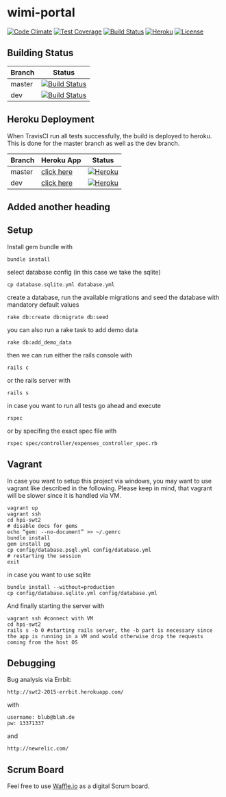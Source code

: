 # wimi-portal

[![Code Climate](https://codeclimate.com/github/hpi-swt2/wimi-portal/badges/gpa.svg)](https://codeclimate.com/github/hpi-swt2/wimi-portal)
[![Test Coverage](https://codeclimate.com/github/hpi-swt2/wimi-portal/badges/coverage.svg)](https://codeclimate.com/github/hpi-swt2/wimi-portal/coverage)
[![Build Status](https://travis-ci.org/hpi-swt2/wimi-portal.svg?branch=dev)](https://travis-ci.org/hpi-swt2/wimi-portal)
[![Heroku](https://heroku-badge.herokuapp.com/?app=wimi-portal)](http://wimi-portal.herokuapp.com/)
[![License](http://img.shields.io/badge/license-AGPL-blue.svg)](https://github.com/hpi-swt2/wimi-portal/blob/master/LICENSE)

## Building Status

Branch      | Status
----------- | ----------
master  | [![Build Status](https://travis-ci.org/hpi-swt2/wimi-portal.svg?branch=master)](https://travis-ci.org/hpi-swt2/wimi-portal)
dev  | [![Build Status](https://travis-ci.org/hpi-swt2/wimi-portal.svg?branch=dev)](https://travis-ci.org/hpi-swt2/wimi-portal)

## Heroku Deployment

When TravisCI run all tests successfully, the build is deployed to heroku. This is done for the master branch as well as the dev branch.

Branch      | Heroku App | Status
----------- | ---------- | ----------
master  |  [click here](http://wimi-portal.herokuapp.com/)  | [![Heroku](https://heroku-badge.herokuapp.com/?app=wimi-portal)](http://wimi-portal.herokuapp.com/)
dev  |  [click here](http://wimi-portal-dev.herokuapp.com/)  | [![Heroku](https://heroku-badge.herokuapp.com/?app=wimi-portal-dev)](http://wimi-portal-dev.herokuapp.com/)

## Added another heading

## Setup

Install gem bundle with

```bundle install```

select database config (in this case we take the sqlite)

```cp database.sqlite.yml database.yml```

create a database, run the available migrations and seed the database with mandatory default values

```rake db:create db:migrate db:seed```

you can also run a rake task to add demo data

```rake db:add_demo_data```

then we can run either the rails console with

```rails c```

or the rails server with

```rails s```

in case you want to run all tests go ahead and execute

```rspec ```

or by specifing the exact spec file with

```rspec spec/controller/expenses_controller_spec.rb```

## Vagrant

In case you want to setup this project via windows, you may want to use vagrant like described in the following. Please keep in mind, that vagrant will be slower since it is handled via VM.

```
vagrant up
vagrant ssh
cd hpi-swt2
# disable docs for gems
echo “gem: --no-document” >> ~/.gemrc
bundle install
gem install pg
cp config/database.psql.yml config/database.yml
# restarting the session
exit
```

in case you want to use sqlite

```
bundle install --without=production
cp config/database.sqlite.yml config/database.yml
```

And finally starting the server with

```
vagrant ssh #connect with VM
cd hpi-swt2
rails s -b 0 #starting rails server, the -b part is necessary since the app is running in a VM and would otherwise drop the requests coming from the host OS
```

## Debugging

Bug analysis via Errbit:

```
http://swt2-2015-errbit.herokuapp.com/
```

with

```
username: blub@blah.de
pw: 13371337
```

and

```
http://newrelic.com/
```

## Scrum Board

Feel free to use [Waffle.io](https://waffle.io/hpi-swt2/wimi-portal) as a digital Scrum board.
